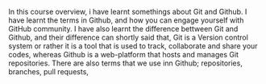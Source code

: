 In this course overview, i have learnt somethings about Git and Github. 
I have learnt the terms in Github, and 
how you can engage yourself with GitHub community.
I have also learnt the difference bettween Git and Github, and their difference can shortly said that, Git is a Version control system or rather it is a tool that is used to track, collaborate and share your codes, whereas Github is a web-platform that hosts and manages Git repositories.
There are also terms that we use inn Github; repositories, branches, pull requests,
